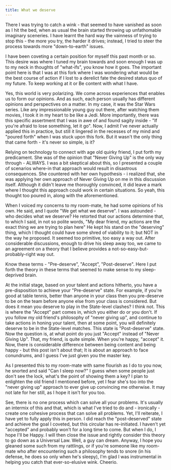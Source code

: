 ```yaml
---
title: What we deserve
---
```


There I was trying to catch a wink - that seemed to have vanished as soon as I hit the bed, when as usual the brain started throwing up unfathomable imaginary sceneries. I have learnt the hard way the vainness of trying to stop this - the more you try, the harder it drives; instead, I tried to steer the process towards more "down-to-earth" issues. 

I have been coveting a certain position for myself this past month or so. This desire was where I tuned my brain towards and soon enough I was up to my neck in thoughts of "what-ifs", you know how it goes. The important point here is that I was at this fork where I was wondering what would be the best course of action if I lost to a derelict fate the desired status quo of my future. To keep working at it or Be content with what I have.

Yes, this world is very polarizing. We come across experiences that enables us to form our opinions. And as such, each person usually has different opinions and perspectives on a matter. In my case, it was the Star Wars series. Like any impressionable young guy out there, after watching them movies, I took it in my heart to be like a Jedi. More importantly, there was this specific assertment that I was in awe of and found sagity inside - "If you're afraid to lose something, let it go". Now, I admit I've never actually applied this in practice, but still it lingered in the recesses of my mind and "poured forth" when I was stuck upon this fork. But it wasn't the only thing that came forth - it's never so simple, is it?

Relying on technology to connect with age old quirky friend, I put forth my predicament. She was of the opinion that "Never Giving Up" is the only way through - ALWAYS. I was a bit skeptical about this, so I presented a couple of scenarios where-in that approach would result in disastrous consequences. She countered with her own hypothesis - i realized that, she was applying her own approach of Never Giving Up on me in this discussion itself. Although it didn't leave me thoroughly convinced, it did leave a mark where I thought this approach could work in certain situations. So yeah, this thought too poured in, along with the aforementioned.

When I voiced my concerns to my room-mate, he had some opinions of his own. He said, and I quote "We get what we deserve". I was astounded - who decides what we deserve? He retorted that our actions determine that, to which I said, in not so polite words, "My dear friend, my actions are the exact thing we are trying to plan here" He kept his stand on the "deserving" thing, which I thought could have some shred of viability to it; but NOT in the way he proposed. It seemed too primitive, too easy a way out. After considerable discussions, enough to drive his sleep away too, we came to an agreement on a theory that I believe provides a not-so-easy-but-probably-right way out.

Know these terms - "Pre-deserve", "Accept", "Post-deserve". Here I put forth the theory in these terms that seemed to make sense to my sleep-deprived brain.

At the initial stage, based on your talent and actions hitherto, you have a pre-disposition to achieve your "Pre-deserve" state. For example, if you're good at table tennis, better than anyone in your class then you pre-deserve to be on the team before anyone else from your class is considered. But does it mean you deserve to play in the State-level clashes? I think not. This is where the "Accept" part comes in, which you either do or you don't. If you follow my old friend's philosophy of "never giving up", and continue to take actions in honing your talent, then at some point, you will definitely deserve to be in the State-level matches. This state is "Post-deserve" state. Now the question is, at what point do you just "Accept" instead of "Never Giving Up". That, my friend, is quite simple. When you're happy, "accept" it. Now, there is considerable difference between being content and being happy - but this post isn't about that; It is about an approach to face conundrums, and I guess I've just given you the master key.

As I presented this to my room-mate with same flourish as I do to you now, he snorted and said "Can I sleep now?" I guess when some people just don't see the lock, what's the point of showing them a key? I plan to enlighten the old friend I mentioned before, yet I fear she's too into the "never giving up" approach to ever give up convincing me otherwise. It may not late for her still, as I hope it isn't for you too. 

See, there is no one process which can solve all your problems. It's usually an intermix of this and that, which is what I've tried to do and - ironically - create one cohesive process that can solve all problems. Yet, I'll reiterate, I have yet to fully apply this in person. I did reach the "post-deserved" state and achieve the goal I coveted, but this circular has re-initiated. I haven't yet "accepted" and probably won't for a long time to come. But when I do, I hope I'll be Happy. I will then close the issue and rightly consider this theory to go down as a Universal Law. Well, a guy can dream. Anyway, I hope you gleaned some such from my rattlings, or if you're someone like my room-mate who after encountering such a philosophy tends to snore (in his defense, he does so only when he's sleepy), I'm glad I was instrumental in helping you catch that ever-so-elusive wink. Cheerio.
